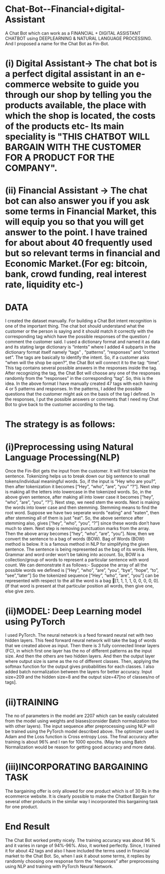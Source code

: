 # Chat-Bot--Financial+digital-Assistant
A Chat Bot which can work as  a FINANCIAL + DIGITAL ASSISTANT CHATBOT using DEEPLEARNING & NATURAL LANGUAGE PROCESSING. And I proposed a name for the Chat Bot as Fin-Bot.

# (i)	Digital Assistant-> The chat bot is a perfect digital assistant in an e-commerce website to guide you through our shop by telling you the products available, the place with which the shop is located, the costs of the products etc- Its main speciality is "THIS CHATBOT WILL BARGAIN WITH THE CUSTOMER FOR A PRODUCT FOR THE COMPANY". 

# (ii)	Financial Assistant -> The chat bot can also answer you if you ask some terms in Financial Market, this will equip you so that you will get answer to the point. I have trained for about about 40 frequently used but so relevant terms in financial and Economic Market.(For eg: bitcoin, bank, crowd funding, real interest rate, liquidity etc-)
# DATA
I created the dataset manually. For building a Chat Bot intent recognition is one
of the important thing. The chat bot should understand what the customer or the person is saying
and it should match it correctly with the corresponding tag which have the possible responses of
the question / comment the customer said.
I used a dictionary format and named it as data and its stating large dictionary is “intents” where I
added 4 subparts in the dictionary format itself namely “tags” , “patterns”, “responses” and
“context set”. The tags are basically to identify the intent. So, if a customer asks “when will the
shop be open?”, the Chat Bot will connect it to the tag: “time”. This tag contains several possible
answers in the responses inside the tag. After recognizing the tag, the Chat Bot will choose any
one of the responses randomly from the “responses” in the corresponding “tag”. So, this is the
idea.
In the above format I have manually created 47 tags with each having 4 or 5 patterns and responses.
In the patterns, I added the possible questions that the customer might ask on the basis of the tag I defined. In the responses, I put the possible answers or comments
that I need my Chat Bot to give back to the customer according to the tag. 


# The strategy is as follows:

# (i)Preprocessing using Natural Language Processing(NLP)
Once the Fin-Bot gets the input from the customer. It will first tokenize the sentence. Tokenizing
helps us to break down our big sentence to small tokens/individual meaningful words. So, if the
input is “Hey who are you?”, then after tokenization it becomes [“Hey”, “who”, “are”, “you” “?”].
Next step is making all the letters into lowercase in the tokenized words. So, in the above given
sentence, after making all into lower case it becomes [“hey”, “who”, “are”, “you”, “?”].
Next step, we need stem the words. Next is making the words into lower case and then stemming.
Stemming means to find the root word. Suppose we have two seperate words "eating" and "eaten",
then after stemming all of them is just "eat". So, the above sentence after stemming also, gives
[“hey”, “who”, “you”, “?”] since these words don’t have much to stem.
Next step is removing punctuation marks from the array. Then the above array becomes [“hey”,
“who”, “are”, “you”].
Now, then we convert the sentence to a bag of words (BOW). Bag of Words (BOW) method is
below. It is a famous method in NLP for simplifying the given sentence. The sentence is being represented as the bag of its words. Here, Grammar and word order won't be taking into account.
So, BOW is a collection/group of words to represent a particular sentence with word count.
We can demonstrate it as follows:- Suppose the array of all the possible words we defined is
[“Hey”, “who”, “are”, “you”, “bye”, “hope”, “to”, “see”,“later”]
So the tokenized sequence [“Hey”, “who”, “are”, “you”] can be represented with respect to the
all the word is a bag [1, 1, 1, 1, 0, 0, 0, 0, 0]. (If that word is present at that particular position
all words, then give one, else give zero.

# (ii)MODEL: Deep Learning model using PyTorch
I used PyTorch. The neural network is a feed forward neural net with two hidden layers. This
feed forward neural network will take the bag of words that we created above as input. Then
there is 3 fully connected linear layers (FC), in which first one layer has the no of different
patterns as the input size. And then the others are two hidden layers.
And then the output layer where output size is same as the no of different classes. Then, applying
the softmax function for the output gives probabilities for each classes. I also added batch
normalization between the layers for better accuracy. Input size=209 and the hidden size=8 and
the output size=47[no of classes/no of tags]. 

# (ii)TRAINING
The no of parameters in the model are 2207 which can be easily calculated from the model using
weights and biases(consider Batch normalization too with other layers).
The input sequence after preprocessing using NLP will be trained using the PyTorch model
described above. The optimizer used is Adam and the Loss function is Cross entropy Loss. The final accuracy after training is about 96% and I ran for 1000 epochs. (May be using Batch
Normalization would be reason for getting good accuracy and more data).

# (iii)INCORPORATING BARGAINING TASK
The bargaining offer is only allowed for one product which is of 30 Rs in the ecommerce
website. It is clearly possible to
make the Chatbot Bargain for several other products in the similar way I incorporated this
bargaining task for one product.

# End Result
The Chat Bot worked pretty nicely. The training accuracy was about 96 % and it varies in range
of 94%-96%. Also, it worked perfectly. Since, I trained it for about 42 tags and also I have included
the terms used in financial market to the Chat Bot. So, when I ask it about some terms, it replies by randomly choosing one response form the “responses” after preprocessing using NLP and
training with PyTorch Neural Network. 





